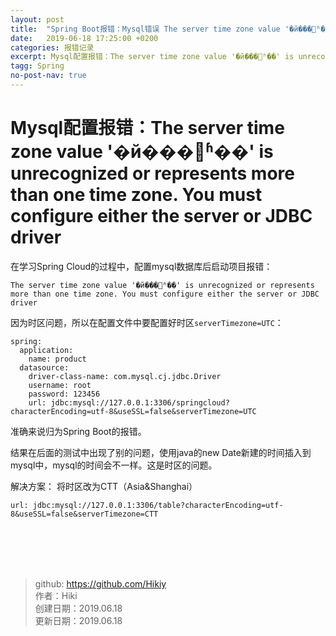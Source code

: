 ```yaml
---
layout: post
title:  "Spring Boot报错：Mysql错误 The server time zone value '�й���׼ʱ��' is unrecognized "
date:   2019-06-18 17:25:00 +0200
categories: 报错记录
excerpt: Mysql配置报错：The server time zone value '�й���׼ʱ��' is unrecognized or represents more than one time zone. You must configure either the server or JDBC driver
tagg: Spring
no-post-nav: true
---
```


# Mysql配置报错：The server time zone value '�й���׼ʱ��' is unrecognized or represents more than one time zone. You must configure either the server or JDBC driver

在学习Spring Cloud的过程中，配置mysql数据库后启动项目报错：
```
The server time zone value '�й���׼ʱ��' is unrecognized or represents more than one time zone. You must configure either the server or JDBC driver
```
因为时区问题，所以在配置文件中要配置好时区`serverTimezone=UTC`：
```
spring:
  application:
    name: product
  datasource:
    driver-class-name: com.mysql.cj.jdbc.Driver
    username: root
    password: 123456
    url: jdbc:mysql://127.0.0.1:3306/springcloud?characterEncoding=utf-8&useSSL=false&serverTimezone=UTC
```

准确来说归为Spring Boot的报错。

结果在后面的测试中出现了别的问题，使用java的new Date新建的时间插入到mysql中，mysql的时间会不一样。这是时区的问题。

解决方案：
将时区改为CTT（Asia&Shanghai）

```
url: jdbc:mysql://127.0.0.1:3306/table?characterEncoding=utf-8&useSSL=false&serverTimezone=CTT
```

<br /><br /><br /><br />

> github: https://github.com/Hikiy  
> 作者：Hiki  
> 创建日期：2019.06.18  
> 更新日期：2019.06.18
